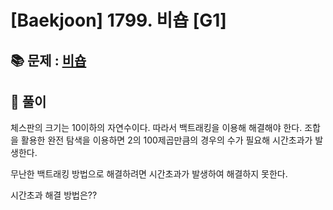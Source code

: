 # [Baekjoon] 1799. 비숍 [G1]

## 📚 문제 : [비숍](https://www.acmicpc.net/problem/1799)

## 📖 풀이

체스판의 크기는 10이하의 자연수이다. 따라서 백트래킹을 이용해 해결해야 한다. 조합을 활용한 완전 탐색을 이용하면 2의 100제곱만큼의 경우의 수가 필요해 시간초과가 발생한다.

무난한 백트래킹 방법으로 해결하려면 시간초과가 발생하여 해결하지 못한다.

시간초과 해결 방법은??